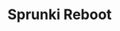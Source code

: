 ---
slug: sprunki-reboot
title: Sprunki Reboot
description: "Sprunki Reboot is an exciting online game. Play for free directly in your browser!"
icon: /images/popular_mods/Sprunki Reboot.png
url: https://wowtbc.net/sprunkin/sprunki-reboot/index.html
previewImage: /images/popular_mods/Sprunki Reboot.png
type: popular mods

# SEO配置
seo:
  title: "Sprunki Reboot - Play Free Online Game | Fun Browser Games"
  description: "Sprunki Reboot - Play this fun online game for free in your browser. No download required!"
  ogImage: "/images/popular_mods/Sprunki Reboot.png"
  keywords: "sprunki-reboot, online game, browser game, free game, popular mods game, play online"

videoUrls:
  - https://www.youtube.com/embed/example1
  - https://www.youtube.com/embed/example2

whyPlay:
  title: "Why Play Sprunki Reboot?"
  items:
    - "Immersive Gameplay: Sprunki Reboot offers an engaging and immersive gaming experience that will keep you entertained for hours"
    - "Challenging Levels: Test your skills with increasingly difficult challenges and obstacles"
    - "Beautiful Graphics: Enjoy stunning visuals and smooth animations that bring the game world to life"
    - "Regular Updates: New content and features are added regularly to keep the game fresh and exciting"
    - "Free to Play: Experience all the fun without spending a penny"
    - "Community Features: Connect with other players, share strategies, and compete for high scores"
    - "Cross-Platform: Play on any device with a web browser, no downloads required"

features:
  title: "Key Features of Sprunki Reboot"
  image: "/images/popular_mods/Sprunki Reboot.png"
  items:
    - "Intuitive Controls: Easy to learn controls make Sprunki Reboot accessible for players of all skill levels"
    - "Multiple Game Modes: Enjoy various gameplay options that provide different challenges and experiences"
    - "Character Customization: Personalize your gaming experience with unique characters and items"
    - "Achievement System: Complete special tasks to earn rewards and recognition"
    - "Leaderboards: Compete with players worldwide and see who can achieve the highest scores"

characteristics:
  title: "Game Characteristics"
  image: "/images/popular_mods/Sprunki Reboot.png"
  items:
    - "Genre: Popular mods game with elements of strategy and skill"
    - "Difficulty: Suitable for both casual gamers and those seeking a challenge"
    - "Play Time: Quick sessions or extended gameplay, depending on your preference"
    - "Art Style: Vibrant and engaging visuals that enhance the gaming experience"
    - "Sound Design: Immersive audio that complements the gameplay perfectly"

info: "Sprunki Reboot is an exciting online game that offers players a unique and engaging gaming experience. With its intuitive controls, stunning visuals, and challenging gameplay, Sprunki Reboot provides hours of entertainment for players of all ages and skill levels. Whether you're looking for a quick gaming session during a break or an extended play session, Sprunki Reboot delivers an immersive experience that will keep you coming back for more. The game features multiple levels of increasing difficulty, ensuring that players are constantly challenged as they progress. With regular updates adding new content and features, Sprunki Reboot remains fresh and exciting, providing endless entertainment options for its growing community of players."

howToPlayIntro: "Welcome to Sprunki Reboot! This guide will walk you through the basics and help you master the game. Whether you're a beginner or looking to improve your skills, these tips and instructions will enhance your gaming experience."

howToPlaySteps:
  - title: "Getting Started"
    description: "Begin your Sprunki Reboot adventure by familiarizing yourself with the controls. Use your keyboard or mouse to navigate through the game interface. The tutorial will guide you through the basic mechanics and help you understand the objectives."
  - title: "Understanding the Objectives"
    description: "In Sprunki Reboot, your main goal is to progress through levels by completing specific objectives. Each level presents unique challenges that require different strategies and approaches."
  - title: "Mastering the Controls"
    description: "Practice using the controls to improve your precision and reaction time. Sprunki Reboot requires quick reflexes and strategic thinking to overcome obstacles and defeat opponents."
  - title: "Utilizing Power-ups"
    description: "Collect power-ups throughout the game to enhance your abilities and overcome difficult challenges. Each power-up offers unique advantages that can be crucial for success."
  - title: "Developing Strategies"
    description: "As you progress in Sprunki Reboot, develop effective strategies for different scenarios. Analyze patterns, anticipate challenges, and adapt your approach to maximize your performance."

faq:
  title: "Frequently Asked Questions about Sprunki Reboot"
  items:
    - question: "Is Sprunki Reboot free to play?"
      answer: "Yes, Sprunki Reboot is completely free to play directly in your web browser. No downloads or purchases are required to enjoy the full game experience."
    - question: "Can I play Sprunki Reboot on mobile devices?"
      answer: "Yes, Sprunki Reboot is optimized for both desktop and mobile play. You can enjoy the game on any device with a web browser and internet connection."
    - question: "Are there any in-game purchases?"
      answer: "While Sprunki Reboot is free to play, there may be optional in-game purchases available for cosmetic items or additional features that don't affect core gameplay."
    - question: "How often is Sprunki Reboot updated?"
      answer: "The developers regularly update Sprunki Reboot with new content, features, and improvements based on player feedback and game performance."
    - question: "Can I play Sprunki Reboot offline?"
      answer: "Currently, Sprunki Reboot requires an internet connection to play as it's a browser-based online game."
    - question: "Is Sprunki Reboot suitable for children?"
      answer: "Yes, Sprunki Reboot is designed to be family-friendly and suitable for players of all ages."
    - question: "How do I report bugs or issues?"
      answer: "If you encounter any problems while playing Sprunki Reboot, you can report them through the game's support page or contact the developers directly through their website."
    - question: "Still Have Questions?"
      answer: "If you have additional questions about Sprunki Reboot that aren't covered in this FAQ, please visit our support center or contact our customer service team for assistance."
---